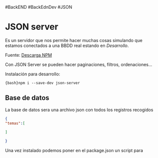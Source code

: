 #BackEND #BackEdnDev #JSON
# JSON server

Es un servidor que nos permite hacer muchas cosas simulando que estamos conectados a una BBDD real estando en *Desarrollo*.

Fuente: [Descarga NPM](https://www.npmjs.com/package/json-server)

Con JSON Server se pueden hacer paginaciones, filtros, ordenaciones... 

Instalación para desarrollo:

`{bash}npm i --save-dev json-server`

## Base de datos

La base de datos sera una archivo json con todos los registros recogidos

```json title="bd.json"
{
"temas":[
	
]

}
```

Una vez instalado podemos poner en el package.json un script para   